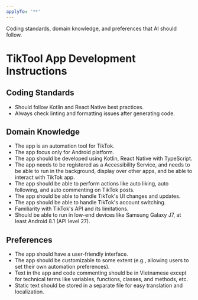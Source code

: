 ```yaml
---
applyTo: '**'
---
```

Coding standards, domain knowledge, and preferences that AI should follow.

# TikTool App Development Instructions
## Coding Standards
- Should follow Kotlin and React Native best practices.
- Always check linting and formatting issues after generating code.
## Domain Knowledge
- The app is an automation tool for TikTok.
- The app focus only for Android platform.
- The app should be developed using Kotlin, React Native with TypeScript.
- The app needs to be registered as a Accessibility Service, and needs to be able to run in the background, display over other apps, and be able to interact with TikTok app.
- The app should be able to perform actions like auto liking, auto following, and auto commenting on TikTok posts.
- The app should be able to handle TikTok's UI changes and updates.
- The app should be able to handle TikTok's account switching.
- Familiarity with TikTok's API and its limitations.
- Should be able to run in low-end devices like Samsung Galaxy J7, at least Android 8.1 (API level 27).
## Preferences
- The app should have a user-friendly interface.
- The app should be customizable to some extent (e.g., allowing users to set their own automation preferences).
- Text in the app and code commenting should be in Vietnamese except for technical terms like variables, functions, classes, and methods, etc.
- Static text should be stored in a separate file for easy translation and localization.
